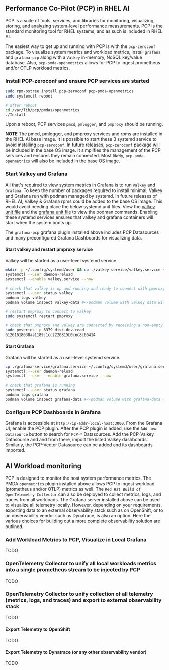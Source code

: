 ## Performance Co-Pilot (PCP) in RHEL AI

PCP is a suite of tools, services, and libraries for monitoring, visualizing, storing, and analyzing system-level performance measurements.
PCP is the standard monitoring tool for RHEL systems, and as such is included in RHEL AI.

The easiest way to get up and running with PCP is with the `pcp-zeroconf` package. To visualize system metrics and workload metrics,
install `grafana` and `grafana-pcp` along with a `Valkey` in-memory, NoSQL key/value database. Also, `pcp-pmda-openmetrics` allows for
PCP to ingest prometheus and/or OTLP workload metrics.

### Install PCP-zeroconf and ensure PCP services are started

```bash
sudo rpm-ostree install pcp-zeroconf pcp-pmda-openmetrics
sudo systemctl reboot

# after reboot
cd /var/lib/pcp/pmdas/openmetrics
./Install
```

Upon a reboot, PCP services `pmcd`, `pmlogger`, and `pmproxy` should be running.

**NOTE** The pmcd, pmlogger, and pmproxy services and rpms are installed in the RHEL AI base image. It is possible to start these 3 systemd service
to avoid installing `pcp-zeroconf`.  In future releases, `pcp-zeroconf` package will be included in the base OS image. It simplifies the
management of the PCP services and ensures they remain connected. Most likely, `pcp-pmda-openmetrics` will also be included in the base OS image. 

### Start Valkey and Grafana

All that's required to view system metrics in Grafana is to run `Valkey` and `Grafana`.
To keep the number of packages required to install minimal, Valkey and Grafana run with podman managed by systemd.
In future releases of RHEL AI, Valkey & Grafana rpms could be added to the base OS image. This would avoid needing place the below systemd unit files. 
View the [valkey unit file](./valkey-service/valkey.service) and the [grafana unit file](./grafana-service/grafana.service)
to view the podman commands. Enabling these systemd services ensures that valkey and grafana containers will start when the system boots up.

The `grafana-pcp` grafana plugin installed above includes PCP Datasources and many preconfigured Grafana Dashboards for visualizing data.

#### Start valkey and restart pmproxy service

Valkey will be started as a user-level systemd service.

```bash
mkdir -p ~/.config/systemd/user && cp ./valkey-service/valkey.service ~/.config/systemd/user/valkey.service
systemctl --user daemon-reload
systemctl --enable valkey.service --now

# check that valkey is up and running and ready to connect with pmproxy
systemctl --user status valkey
podman logs valkey
podman volume inspect valkey-data #<-podman volume with valkey data will persist service restarts

# restart pmproxy to connect to valkey
sudo systemctl restart pmproxy

# check that pmproxy and valkey are connected by receiving a non-empty response to the below command.
sudo pmseries -p 6379 disk.dev.read
61261618638aa1189c1cc2220815b0cec8c66414
```

#### Start Grafana 

Grafana will be started as a user-level systemd service.

```bash
cp ./grafana-service/grafana.service ~/.config/systemd/user/grafana.service
systemctl --user daemon-reload
systemctl --user --enable grafana.service --now

# check that grafana is running
systemctl --user status grafana
podman logs grafana
podman volume inspect grafana-data #<-podman volume with grafana-data will persist service restarts
```

### Configure PCP Dashboards in Grafana

Grafana is accessible at `http://ip-addr-local-host:3000`. From the Grafana UI, enable the PCP plugin.
After the PCP plugin is added, use the `Add new Datasource` button to search for `PCP-*` Datasources.
Add the PCP-Valkey Datasourse and and from there, import the listed Valkey
dashboards. Similarly, the PCP-Vector Datasource can be added and its dashboards imported.

## AI Workload monitoring

PCP is designed to monitor the host system performance metrics. The PMDA `openmetrics` plugin installed above allows PCP to ingest workload
(prometheus and/or OTLP) metrics as well. The `Red Hat Build of OpenTelemetry Collector` can also be deployed to collect metrics, logs, and traces from all
workloads. The Grafana server installed above can be used to visualize all telemetry locally. However, depending on your requirements, exporting data
to an external observability stack such as on OpenShift, or to an observability vendor such as Dynatrace, is also an option.
Here the various choices for building out a more complete observability solution are outlined.

### Add Workload Metrics to PCP, Visualize in Local Grafana

TODO

### OpenTelemetry Collector to unify all local workloads metrics into a single prometheus stream to be injected by PCP

TODO

### OpenTelemetry Collector to unify collection of all telemetry (metrics, logs, and traces) and export to external observability stack

TODO

#### Export Telemetry to OpenShift

TODO

#### Export Telemetry to Dynatrace (or any other observability vendor)

TODO

